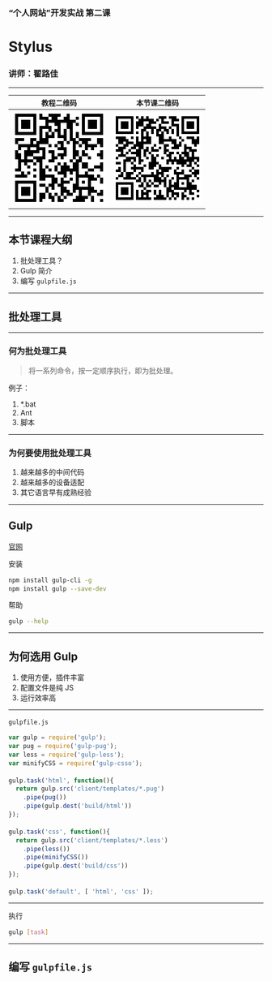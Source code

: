 <!--
title: 第四课：Gulp
description: 《“个人网站”开发实战》第四课：Gulp。本堂课介绍批处理工具：Gulp。
keywords: gulp
thumbnail: http://qiniu.meathill.com/wp-content/uploads/2017/02/20150107_120425909_iOS-768x576.jpg
-->

### “个人网站”开发实战 第二课
# Stylus

### 讲师：翟路佳

--------

| 教程二维码 | 本节课二维码 |
|----|----|
| ![教程网站](../../img/qrcode/home.png) | ![本节课教案](../../img/qrcode/lesson4.png) |
<!-- .element: class="t-a-c" -->

--------

## 本节课程大纲

1. 批处理工具？
2. Gulp 简介
3. 编写 `gulpfile.js`

--------

## 批处理工具

--------

### 何为批处理工具

> 将一系列命令，按一定顺序执行，即为批处理。

例子：

1. *.bat
2. Ant
3. 脚本

--------

### 为何要使用批处理工具

1. 越来越多的中间代码
2. 越来越多的设备适配
3. 其它语言早有成熟经验

--------

## Gulp

[官网](http://gulpjs.com/)

安装

```bash
npm install gulp-cli -g
npm install gulp --save-dev
```

帮助

```bash
gulp --help
```

--------

## 为何选用 Gulp

1. 使用方便，插件丰富
2. 配置文件是纯 JS
3. 运行效率高

--------

`gulpfile.js`

```javascript
var gulp = require('gulp');
var pug = require('gulp-pug');
var less = require('gulp-less');
var minifyCSS = require('gulp-csso');

gulp.task('html', function(){
  return gulp.src('client/templates/*.pug')
    .pipe(pug())
    .pipe(gulp.dest('build/html'))
});

gulp.task('css', function(){
  return gulp.src('client/templates/*.less')
    .pipe(less())
    .pipe(minifyCSS())
    .pipe(gulp.dest('build/css'))
});

gulp.task('default', [ 'html', 'css' ]);
```

--------

执行

```bash
gulp [task]
```

--------

## 编写 `gulpfile.js`